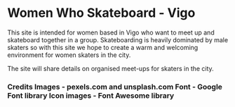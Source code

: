 # Women Who Skateboard - Vigo

This site is intended for women based in Vigo who want to meet up and skateboard together in a group.
Skateboarding is heavily dominated by male skaters so with this site we hope to create a warm and welcoming environment for women skaters in the city.

The site will share details on organised meet-ups for skaters in the city.

<h3>Credits
Images - pexels.com and unsplash.com
Font - Google Font library
Icon images - Font Awesome library
